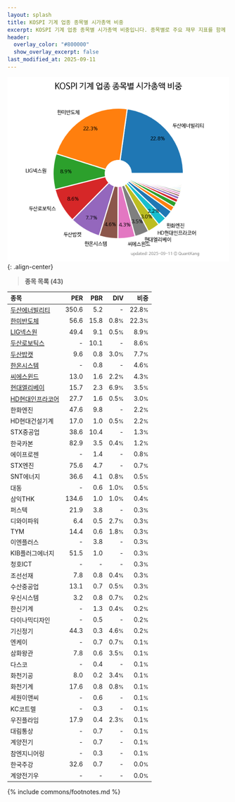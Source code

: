 ```yaml
---
layout: splash
title: KOSPI 기계 업종 종목별 시가총액 비중
excerpt: KOSPI 기계 업종 종목별 시가총액 비중입니다. 종목별로 주요 재무 지표를 함께 표시합니다.
header:
  overlay_color: "#800000"
  show_overlay_excerpt: false
last_modified_at: 2025-09-11
---
```



![KOSPI 기계 업종 종목별 시가총액 비중](/stats/sector/images/kospi_업종_기계_종목.png){: .align-center}


> **종목 목록 (43)**<a id="list"></a>

| **종목** | **PER** | **PBR** | **DIV** | **비중** |
| :------- | ------: | ------: | ------: | -------: |
| [두산에너빌리티](/034020/) | 350.6 | 5.2 | - | 22.8<small>%</small> |
| [한미반도체](/042700/) | 56.6 | 15.8 | 0.8<small>%</small> | 22.3<small>%</small> |
| [LIG넥스원](/079550/) | 49.4 | 9.1 | 0.5<small>%</small> | 8.9<small>%</small> |
| [두산로보틱스](/454910/) | - | 10.1 | - | 8.6<small>%</small> |
| [두산밥캣](/241560/) | 9.6 | 0.8 | 3.0<small>%</small> | 7.7<small>%</small> |
| [한온시스템](/018880/) | - | 0.8 | - | 4.6<small>%</small> |
| [씨에스윈드](/112610/) | 13.0 | 1.6 | 2.2<small>%</small> | 4.3<small>%</small> |
| [현대엘리베이](/017800/) | 15.7 | 2.3 | 6.9<small>%</small> | 3.5<small>%</small> |
| [HD현대인프라코어](/042670/) | 27.7 | 1.6 | 0.5<small>%</small> | 3.0<small>%</small> |
| 한화엔진 | 47.6 | 9.8 | - | 2.2<small>%</small> |
| HD현대건설기계 | 17.0 | 1.0 | 0.5<small>%</small> | 2.2<small>%</small> |
| STX중공업 | 38.6 | 10.4 | - | 1.3<small>%</small> |
| 한국카본 | 82.9 | 3.5 | 0.4<small>%</small> | 1.2<small>%</small> |
| 에이프로젠 | - | 1.4 | - | 0.8<small>%</small> |
| STX엔진 | 75.6 | 4.7 | - | 0.7<small>%</small> |
| SNT에너지 | 36.6 | 4.1 | 0.8<small>%</small> | 0.5<small>%</small> |
| 대동 | - | 0.6 | 1.0<small>%</small> | 0.5<small>%</small> |
| 삼익THK | 134.6 | 1.0 | 1.0<small>%</small> | 0.4<small>%</small> |
| 퍼스텍 | 21.9 | 3.8 | - | 0.3<small>%</small> |
| 디와이파워 | 6.4 | 0.5 | 2.7<small>%</small> | 0.3<small>%</small> |
| TYM | 14.4 | 0.6 | 1.8<small>%</small> | 0.3<small>%</small> |
| 이엔플러스 | - | 3.8 | - | 0.3<small>%</small> |
| KIB플러그에너지 | 51.5 | 1.0 | - | 0.3<small>%</small> |
| 청호ICT | - | - | - | 0.3<small>%</small> |
| 조선선재 | 7.8 | 0.8 | 0.4<small>%</small> | 0.3<small>%</small> |
| 수산중공업 | 13.1 | 0.7 | 0.5<small>%</small> | 0.3<small>%</small> |
| 우신시스템 | 3.2 | 0.8 | 0.7<small>%</small> | 0.2<small>%</small> |
| 한신기계 | - | 1.3 | 0.4<small>%</small> | 0.2<small>%</small> |
| 다이나믹디자인 | - | 0.5 | - | 0.2<small>%</small> |
| 기신정기 | 44.3 | 0.3 | 4.6<small>%</small> | 0.2<small>%</small> |
| 엔케이 | - | 0.7 | 0.7<small>%</small> | 0.1<small>%</small> |
| 삼화왕관 | 7.8 | 0.6 | 3.5<small>%</small> | 0.1<small>%</small> |
| 다스코 | - | 0.4 | - | 0.1<small>%</small> |
| 화천기공 | 8.0 | 0.2 | 3.4<small>%</small> | 0.1<small>%</small> |
| 화천기계 | 17.6 | 0.8 | 0.8<small>%</small> | 0.1<small>%</small> |
| 세원이앤씨 | - | 0.6 | - | 0.1<small>%</small> |
| KC코트렐 | - | 0.3 | - | 0.1<small>%</small> |
| 우진플라임 | 17.9 | 0.4 | 2.3<small>%</small> | 0.1<small>%</small> |
| 대림통상 | - | 0.7 | - | 0.1<small>%</small> |
| 계양전기 | - | 0.7 | - | 0.1<small>%</small> |
| 참엔지니어링 | - | 0.3 | - | 0.1<small>%</small> |
| 한국주강 | 32.6 | 0.7 | - | 0.0<small>%</small> |
| 계양전기우 | - | - | - | 0.0<small>%</small> |

{% include commons/footnotes.md %}